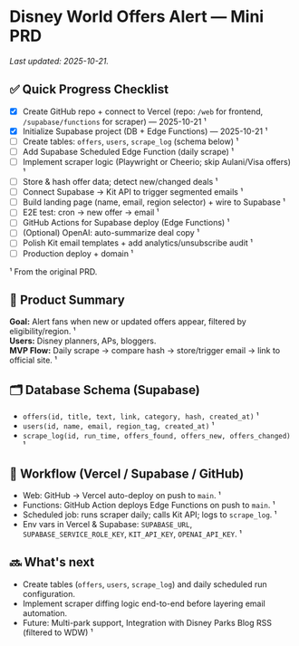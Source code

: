 # Disney World Offers Alert — Mini PRD

_Last updated: 2025-10-21._

## ✅ Quick Progress Checklist
- [x] Create GitHub repo + connect to Vercel (repo: `/web` for frontend, `/supabase/functions` for scraper) — 2025-10-21 ¹
- [x] Initialize Supabase project (DB + Edge Functions) — 2025-10-21 ¹
- [ ] Create tables: `offers`, `users`, `scrape_log` (schema below) ¹
- [ ] Add Supabase Scheduled Edge Function (daily scrape) ¹
- [ ] Implement scraper logic (Playwright or Cheerio; skip Aulani/Visa offers) ¹
- [ ] Store & hash offer data; detect new/changed deals ¹
- [ ] Connect Supabase → Kit API to trigger segmented emails ¹
- [ ] Build landing page (name, email, region selector) + wire to Supabase ¹
- [ ] E2E test: cron → new offer → email ¹
- [ ] GitHub Actions for Supabase deploy (Edge Functions) ¹
- [ ] (Optional) OpenAI: auto-summarize deal copy ¹
- [ ] Polish Kit email templates + add analytics/unsubscribe audit ¹
- [ ] Production deploy + domain ¹

¹ From the original PRD.  

## 🧭 Product Summary
**Goal:** Alert fans when new or updated offers appear, filtered by eligibility/region. ¹  
**Users:** Disney planners, APs, bloggers.  
**MVP Flow:** Daily scrape → compare hash → store/trigger email → link to official site. ¹

## 🗂️ Database Schema (Supabase)
- `offers(id, title, text, link, category, hash, created_at)` ¹  
- `users(id, name, email, region_tag, created_at)` ¹  
- `scrape_log(id, run_time, offers_found, offers_new, offers_changed)` ¹

## 🔄 Workflow (Vercel / Supabase / GitHub)
- Web: GitHub → Vercel auto-deploy on push to `main`. ¹  
- Functions: GitHub Action deploys Edge Functions on push to `main`. ¹  
- Scheduled job: runs scraper daily; calls Kit API; logs to `scrape_log`. ¹  
- Env vars in Vercel & Supabase: `SUPABASE_URL`, `SUPABASE_SERVICE_ROLE_KEY`, `KIT_API_KEY`, `OPENAI_API_KEY`. ¹

## 🔜 What's next
- Create tables (`offers`, `users`, `scrape_log`) and daily scheduled run configuration.
- Implement scraper diffing logic end-to-end before layering email automation.
- Future: Multi-park support, Integration with Disney Parks Blog RSS (filtered to WDW) ¹
